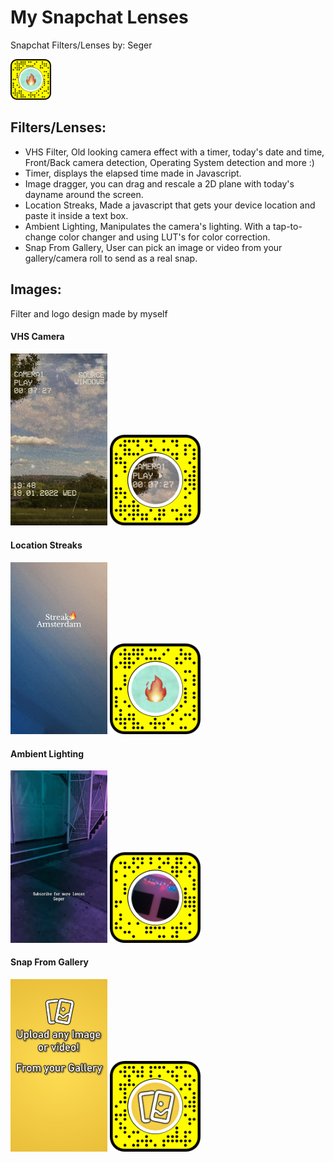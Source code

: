 # My Snapchat Lenses 
Snapchat Filters/Lenses by: Seger

<img src="https://raw.githubusercontent.com/SegerEnd/Lenses/main/Images/LocationStreaks-Snapcode.png" alt="Snapcode VHS Cam" width="65"/> 

## Filters/Lenses:
- VHS Filter, Old looking camera effect with a timer, today's date and time, Front/Back camera detection, Operating System detection and more :)
- Timer, displays the elapsed time made in Javascript.
- Image dragger, you can drag and rescale a 2D plane with today's dayname around the screen.
- Location Streaks, Made a javascript that gets your device location and paste it inside a text box.
- Ambient Lighting, Manipulates the camera's lighting. With a tap-to-change color changer and using LUT's for color correction.
- Snap From Gallery, User can pick an image or video from your gallery/camera roll to send as a real snap.

## Images:
Filter and logo design made by myself

#### VHS Camera

<img src="https://raw.githubusercontent.com/SegerEnd/Lenses/main/Images/VHSCam-Preview.jpg" alt="Snapcode VHS Cam" width="155"/> <img src="https://raw.githubusercontent.com/SegerEnd/Lenses/main/Images/VHSCam-Snapcode.png" alt="Snapcode VHS Cam" width="145"/>

#### Location Streaks

<img src="https://raw.githubusercontent.com/SegerEnd/Lenses/main/Images/LocationStreaks-Preview.jpg" alt="Snapcode VHS Cam" width="155"/> <img src="https://raw.githubusercontent.com/SegerEnd/Lenses/main/Images/LocationStreaks-Snapcode.png" alt="Snapcode VHS Cam" width="145"/>

#### Ambient Lighting
<img src="https://raw.githubusercontent.com/SegerEnd/Lenses/main/Images/AmbientLighting-Preview.jpg" alt="Snapcode VHS Cam" width="155"/> <img src="https://raw.githubusercontent.com/SegerEnd/Lenses/main/Images/AmbientLighting-Snapcode.png" alt="Snapcode VHS Cam" width="145"/>

#### Snap From Gallery

<img src="https://raw.githubusercontent.com/SegerEnd/Lenses/main/Images/SnapFromGalley-Preview.jpg" alt="Snapcode VHS Cam" width="155"/> <img src="https://raw.githubusercontent.com/SegerEnd/Lenses/main/Images/SnapFromGallery-Snapcode.png" alt="Snapcode VHS Cam" width="145"/>

